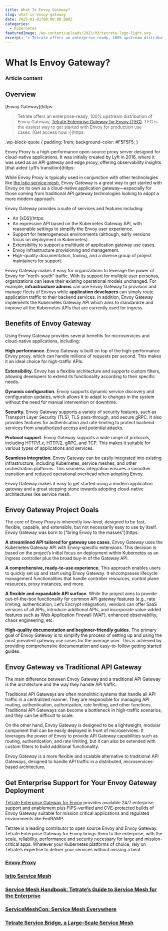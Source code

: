 ```yaml
---
title: What Is Envoy Gateway?
slug: what-is-envoy-gateway
date: 2025-01-01T00:00:00.000Z
categories:
  - Kubernetes
featuredImage: /wp-content/uploads/2023/03/tetrate-logo-light.svg
excerpt: "> Tetrate offers an enterprise-ready, 100% upstream distribution of Envoy Gateway,\_Tetrate Enterprise Gateway for Envoy (TEG)(/tetrate-enterprise-gateway-for-envoy/). TEG is the easiest way to get started with Envoy for production use cases.\_Get access now."
---
```

# What Is Envoy Gateway?

### Article content

## Overview

[Envoy Gateway](https:

> Tetrate offers an enterprise-ready, 100% upstream distribution of Envoy Gateway, [Tetrate Enterprise Gateway for Envoy (TEG)](/tetrate-enterprise-gateway-for-envoy/). TEG is the easiest way to get started with Envoy for production use cases. [Get access now ›](https:

.wp-block-quote { padding: 1rem; background-color: #F5F5F5; }

Envoy Proxy is a high-performance open-source proxy server designed for cloud-native applications. It was initially created by Lyft in 2016, where it was used as an API gateway and edge proxy, offering observability insights [that aided Lyft’s transition](https:

While Envoy Proxy is typically used in conjunction with other technologies like [the Istio service mesh](/what-is-istio-service-mesh/), Envoy Gateway is a great way to get started with Envoy on its own as a cloud-native application gateway—especially for those coming from traditional API gateway technologies looking to adopt a more modern approach.

Envoy Gateway provides a suite of services and features including:

*   An [xDS](https:
*   An expressive API based on the Kubernetes Gateway API, with reasonable settings to simplify the Envoy user experience.
*   Support for heterogeneous environments (although, early versions focus on deployment in Kubernetes).
*   Extensibility to support a multitude of application gateway use cases.
*   Envoy infrastructure provisioning and management.
*   High-quality documentation, tooling, and a diverse group of project maintainers for support.

Envoy Gateway makes it easy for organizations to leverage the power of Envoy for “north-south” traffic. With its support for multiple user personas, organizations can leave their existing operational models unchanged. For example, **infrastructure admins** can use Envoy Gateway to provision and manage fleets of Envoys while **application developers** can simply route application traffic to their backend services. In addition, Envoy Gateway implements the Kubernetes Gateway API which aims to standardize and improve all the Kubernetes APIs that are currently used for ingress.

## Benefits of Envoy Gateway

Using Envoy Gateway provides several benefits for microservices and cloud-native applications, including:

**High performance.** Envoy Gateway is built on top of the high-performance Envoy proxy, which can handle millions of requests per second. This makes it an ideal choice for high-traffic APIs.

**Extensibility.** Envoy has a flexible architecture and supports custom filters, allowing developers to extend its functionality according to their specific needs.

**Dynamic configuration.** Envoy supports dynamic service discovery and configuration updates, which allows it to adapt to changes in the system without the need for manual intervention or downtime.

**Security.** Envoy Gateway supports a variety of security features, such as Transport Layer Security (TLS), TLS pass-through, and secure gRPC. It also provides features for authentication and rate-limiting to protect backend services from unauthorized access and potential attacks.

**Protocol support.** Envoy Gateway supports a wide range of protocols, including HTTP/1.x, HTTP/2, gRPC, and TCP. This makes it suitable for various types of applications and services.

**Seamless integration.** Envoy Gateway can be easily integrated into existing infrastructure, including Kubernetes, service meshes, and other orchestration platforms. This seamless integration ensures a smoother transition and reduced operational overhead when adopting Envoy.

Envoy Gateway makes it easy to get started using a modern application gateway and a great stepping stone towards adopting cloud-native architectures like service mesh. 

## Envoy Gateway Project Goals

The core of Envoy Proxy is inherently low-level, designed to be fast, flexible, capable, and extensible, but not necessarily easy to use by itself. Envoy Gateway was born to [“bring Envoy to the masses”](https:

**A streamlined API tailored for gateway use cases.** Envoy Gateway uses the Kubernetes Gateway API with Envoy-specific extensions. This decision is based on the project’s initial focus on deployment within Kubernetes as an ingress controller plus the broad buy-in of the Gateway API.

**A comprehensive, ready-to-use experience.** This approach enables users to quickly set up and start using Envoy Gateway. It encompasses lifecycle management functionalities that handle controller resources, control plane resources, proxy instances, and more.

**A flexible and expandable API surface.** While the project aims to provide out-of-the-box functionality for common API gateway features (e.g., rate limiting, authentication, Let’s Encrypt integration), vendors can offer SaaS versions of all APIs, introduce additional APIs, and incorporate value-added features such as Web Application Firewall (WAF), enhanced observability, chaos engineering, etc.

**High-quality documentation and beginner-friendly guides.** The primary goal of Envoy Gateway is to simplify the process of setting up and using the most prevalent gateway use cases for the average user. This is achieved by providing comprehensive documentation and easy-to-follow getting started guides.

## Envoy Gateway vs Traditional API Gateway

The main difference between Envoy Gateway and a traditional API Gateway is the architecture and the way they handle API traffic.

Traditional API Gateways are often monolithic systems that handle all API traffic in a centralized manner. They are responsible for managing API routing, authentication, authorization, rate limiting, and other functions. Traditional API Gateways can become a bottleneck in high-traffic scenarios, and they can be difficult to scale.

On the other hand, Envoy Gateway is designed to be a lightweight, modular component that can be easily deployed in front of microservices. It leverages the power of Envoy to provide API Gateway capabilities such as routing, authentication, and rate limiting, but it can also be extended with custom filters to build additional functionality.

Envoy Gateway is a more flexible and scalable alternative to traditional API Gateways, designed to handle API traffic in a distributed, microservices-based architecture.

## Get Enterprise Support for Your Envoy Gateway Deployment

[Tetrate Enterprise Gateway for Envoy](/tetrate-enterprise-gateway-for-envoy/) provides available 24/7 enterprise support and enablement plus FIPS-verified and CVE-protected builds of Envoy Gateway suitable for mission critical applications and regulated environments like FedRAMP.

Tetrate is a leading contributor to open source Envoy and Envoy Gateway. Tetrate Enterprise Gateway for Envoy brings them to the enterprise, with the scale, reliability, performance and security necessary for large and mission-critical apps. Whatever your Kubernetes platforms of choice, rely on Tetrate’s expertise to deliver your services without missing a beat.

### [Envoy Proxy](/learn/envoy-proxy/)

### [Istio Service Mesh](/learn/istio-service-mesh/)

### [Service Mesh Handbook: Tetrate’s Guide to Service Mesh for the Enterprise](/resource/service-mesh-handbook/)

### [ServiceMeshCon: Service Mesh Everywhere](/resource/service-mesh-everywhere/)

### [Tetrate Service Bridge, a Large-Scale Service Mesh](/resource/tetrate-service-bridge-a-large-scale-service-mesh/)
